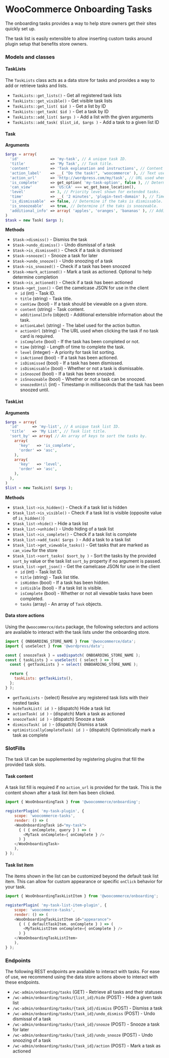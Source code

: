 # WooCommerce Onboarding Tasks

The onboarding tasks provides a way to help store owners get their sites quickly set up.

The task list is easily extensible to allow inserting custom tasks around plugin setup that benefits store owners.

### Models and classes

#### TaskLists

The `TaskLists` class acts as a data store for tasks and provides a way to add or retrieve tasks and lists.

* `TaskLists::get_lists()` - Get all registered task lists
* `TaskLists::get_visible()` - Get visible task lists
* `TaskLists::get_list( $id )` - Get a list by ID
* `TaskLists::get_task( $id )` - Get a task by ID
* `TaskLists::add_list( $args )` - Add a list with the given arguments
* `TaskLists::add_task( $list_id, $args )` - Add a task to a given list ID

#### Task

**Arguments**

```php
$args = array(
  'id'              => 'my-task', // A unique task ID.
  'title'           => 'My Task', // Task title.
  'content'         => 'Task explanation and instructions', // Content shown in the task list item.
  'action_label'    => __( "Do the task!", 'woocommerce' ), // Text used for the action button.
  'action_url'      => 'http://wordpress.com/my/task', // URL used when clicking the task item in lieu of SlotFill.
  'is_complete'     => get_option( 'my-task-option', false ), // Determine if the task is complete.
  'can_view'        => 'US:CA' === wc_get_base_location(),
  'level'           => 3, // Priority level shown for extended tasks.
  'time'            => __( '2 minutes', 'plugin-text-domain' ), // Time string for time to complete the task.
  'is_dismissable'  => false, // Determine if the taks is dismissable.
  'is_snoozeable'   => true, // Determine if the taks is snoozeable.
  'additional_info' => array( 'apples', 'oranges', 'bananas' ), // Additional info passed to the task.
)
$task = new Task( $args );
```

**Methods**

*   `$task->dismiss()` - Dismiss the task
*   `$task->undo_dismiss()` - Undo dismissal of a task
*   `$task->is_dismissed()` - Check if a task is dismissed
*   `$task->snooze()` - Snooze a task for later
*   `$task->undo_snooze()` - Undo snoozing of a task
*   `$task->is_snoozed()` - Check if a task has been snoozed
*   `$task->mark_actioned()` - Mark a task as actioned.  Optional to help determine completion
*   `$task->is_actioned()` - Check if a task has been actioned
*   `$task->get_json()` - Get the camelcase JSON for use in the client
    * `id` (int) - Task ID.
    * `title` (string) - Task title.
    * `canView` (bool) - If a task should be viewable on a given store.
    * `content` (string) - Task content.
    * `additionalInfo` (object) - Additional extensible information about the task.
    * `actionLabel` (string) - The label used for the action button.
    * `actionUrl` (string) - The URL used when clicking the task if no task card is required.
    * `isComplete` (bool) - If the task has been completed or not.
    * `time` (string) - Length of time to complete the task.
    * `level` (integer) - A priority for task list sorting.
    * `isActioned` (bool) - If a task has been actioned.
    * `isDismissed` (bool) - If a task has been dismissed.
    * `isDismissable` (bool) - Whether or not a task is dismissable.
    * `isSnoozed` (bool) - If a task has been snoozed.
    * `isSnoozeable` (bool) - Whether or not a task can be snoozed.
    * `snoozedUntil` (int) - Timestamp in milliseconds that the task has been snoozed until.

#### TaskList

**Arguments**

```php
$args = array(
  'id'      => 'my-list', // A unique task list ID.
  'title'   => 'My List', // Task list title.
  'sort_by' => array( // An array of keys to sort the tasks by.
    array(
      'key'   => 'is_complete',
      'order' => 'asc',
    ),
    array(
      'key'   => 'level',
      'order' => 'asc',
    ),
  ),
)
$list = new TaskList( $args );
```

**Methods**

*   `$task_list->is_hidden()` - Check if a task list is hidden
*   `$task_list->is_visible()` - Check if a task list is visible (opposite value of `is_hidden()`)
*   `$task_list->hide()` - Hide a task list
*   `$task_list->unhide()` - Undo hiding of a task list
*   `$task_list->is_complete()` - Check if a task list is complete
*   `$task_list->add_task( $args )` - Add a task to a task list
*   `$task_list->get_viewable_tasks()` - Get tasks that are marked as `can_view` for the store
*   `$task_list->sort_tasks( $sort_by )` - Sort the tasks by the provided `sort_by` value or the task list `sort_by` property if no argument is passed.
*   `$task_list->get_json()` - Get the camelcase JSON for use in the client
    * `id` (int) - Task list ID.
    * `title` (string) - Task list title.
    * `isHidden` (bool) - If a task has been hidden.
    * `isVisible` (bool) - If a task list is visible.
    * `isComplete` (bool) - Whether or not all viewable tasks have been completed.
    * `tasks` (array) - An array of `Task` objects.

#### Data store actions

Using the `@woocommerce/data` package, the following selectors and actions are available to interact with the task lists under the onboarding store.

```js
import { ONBOARDING_STORE_NAME } from '@woocommerce/data';
import { useSelect } from '@wordpress/data';

const { snoozeTask } = useDispatch( ONBOARDING_STORE_NAME );
const { taskLists } = useSelect( ( select ) => {
  const { getTaskLists } = select( ONBOARDING_STORE_NAME );

  return {
    taskLists: getTaskLists(),
  };
} );
```


* `getTaskLists` - (select) Resolve any registered task lists with their nested tasks
* `hideTaskList( id )` - (dispatch) Hide a task list
* `actionTask( id )` - (dispatch) Mark a task as actioned
* `snoozeTask( id )` - (dispatch) Snooze a task
* `dismissTask( id )` - (dispatch) Dismiss a task
* `optimisticallyCompleteTask( id )` - (dispatch) Optimistically mark a task as complete


### SlotFills

The task UI can be supplemented by registering plugins that fill the provided task slots.

#### Task content

A task list fill is required if no `action_url` is provided for the task.  This is the content shown after a task list item has been clicked.

```js
import { WooOnboardingTask } from '@woocommerce/onboarding';

registerPlugin( 'my-task-plugin', {
	scope: 'woocommerce-tasks',
	render: () => (
    <WooOnboardingTask id="my-task">
      { ( { onComplete, query } ) => (
        <MyTask onComplete={ onComplete } />
      ) }
    </WooOnboardingTask>
	),
} );
```
#### Task list item

The items shown in the list can be customized beyond the default task list item.  This can allow for custom appearance or specific `onClick` behavior for your task.

```js
import { WooOnboardingTaskListItem } from '@woocommerce/onboarding';

registerPlugin( 'my-task-list-item-plugin', {
	scope: 'woocommerce-tasks',
	render: () => (
    <WooOnboardingTaskListItem id="appearance">
      { ( { defaultTaskItem, onComplete } ) => (
        <MyTaskListItem onComplete={ onComplete } />
      ) }
    </WooOnboardingTaskListItem>
	),
} );
```

### Endpoints

The following REST endpoints are available to interact with tasks.  For ease of use, we recommend using the data store actions above to interact with these endpoints.

*   `/wc-admin/onboarding/tasks` (GET) - Retrieve all tasks and their statuses
*   `/wc-admin/onboarding/tasks/{list_id}/hide` (POST) - Hide a given task list
*   `/wc-admin/onboarding/tasks/{task_id}/dismiss` (POST) - Dismiss a task
*   `/wc-admin/onboarding/tasks/{task_id}/undo_dismiss` (POST) - Undo dismissal of a task
*   `/wc-admin/onboarding/tasks/{task_id}/snooze` (POST) - Snooze a task for later
*   `/wc-admin/onboarding/tasks/{task_id}/undo_snooze` (POST) - Undo snoozing of a task
*   `/wc-admin/onboarding/tasks/{task_id}/action` (POST) - Mark a task as actioned